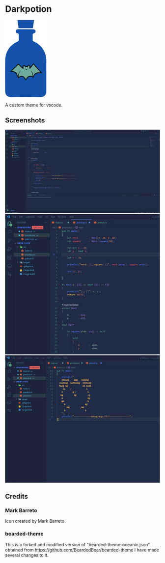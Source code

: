 # Darkpotion
![GitHub Logo](/assets/icon_larger.png)

A custom theme for vscode.


## Screenshots
![GitHub Logo](/assets/screenshots/main.png)
![GitHub Logo](/assets/screenshots/closer_shot.png)
![GitHub Logo](/assets/screenshots/clock.png)

## Credits

### Mark Barreto
Icon created by Mark Barreto.

### bearded-theme
This is a forked and modified version of "bearded-theme-oceanic.json" obtained from https://github.com/BeardedBear/bearded-theme
I have made several changes to it.

